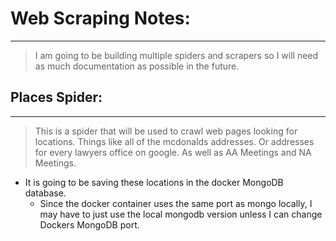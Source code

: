 # Web Scraping Notes:

---

> I am going to be building multiple spiders and scrapers so I will need as much documentation as possible in the future.

## Places Spider:

---

> This is a spider that will be used to crawl web pages looking for locations. Things like all of the mcdonalds addresses. Or addresses for every lawyers office on google. As well as AA Meetings and NA Meetings.

- It is going to be saving these locations in the docker MongoDB database.
  - Since the docker container uses the same port as mongo locally, I may have to just use the local mongodb version unless I can change Dockers MongoDB port.
